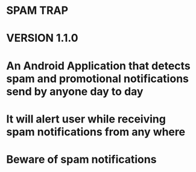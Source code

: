 # SPAM TRAP
# VERSION 1.1.0

# An Android Application that detects spam and promotional notifications send by anyone day to day
# It will alert user while receiving spam notifications from any where
# Beware of spam notifications
